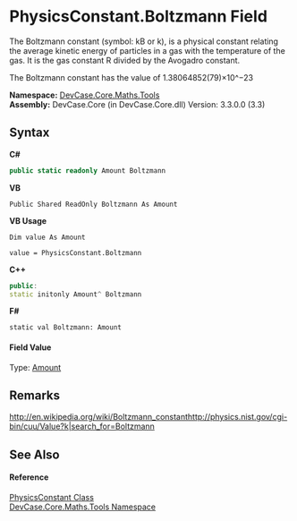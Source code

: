 # PhysicsConstant.Boltzmann Field
 

The Boltzmann constant (symbol: kB or k), is a physical constant relating the average kinetic energy of particles in a gas with the temperature of the gas. It is the gas constant R divided by the Avogadro constant. 

 The Boltzmann constant has the value of 1.38064852(79)×10^−23

**Namespace:**&nbsp;<a href="N_DevCase_Core_Maths_Tools">DevCase.Core.Maths.Tools</a><br />**Assembly:**&nbsp;DevCase.Core (in DevCase.Core.dll) Version: 3.3.0.0 (3.3)

## Syntax

**C#**<br />
``` C#
public static readonly Amount Boltzmann
```

**VB**<br />
``` VB
Public Shared ReadOnly Boltzmann As Amount
```

**VB Usage**<br />
``` VB Usage
Dim value As Amount

value = PhysicsConstant.Boltzmann

```

**C++**<br />
``` C++
public:
static initonly Amount^ Boltzmann
```

**F#**<br />
``` F#
static val Boltzmann: Amount
```


#### Field Value
Type: <a href="T_DevCase_Core_Maths_Amount">Amount</a>

## Remarks
<a href="http://en.wikipedia.org/wiki/Boltzmann_constant" target="_blank">http://en.wikipedia.org/wiki/Boltzmann_constant</a><a href="http://physics.nist.gov/cgi-bin/cuu/Value?k|search_for=Boltzmann" target="_blank">http://physics.nist.gov/cgi-bin/cuu/Value?k|search_for=Boltzmann</a>

## See Also


#### Reference
<a href="T_DevCase_Core_Maths_Tools_PhysicsConstant">PhysicsConstant Class</a><br /><a href="N_DevCase_Core_Maths_Tools">DevCase.Core.Maths.Tools Namespace</a><br />
